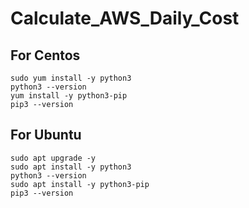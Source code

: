 # Calculate_AWS_Daily_Cost
## For Centos
````sudo yum update -y
sudo yum install -y python3
python3 --version
yum install -y python3-pip
pip3 --version
````
## For Ubuntu
````sudo apt update -y
sudo apt upgrade -y
sudo apt install -y python3
python3 --version
sudo apt install -y python3-pip
pip3 --version
````

